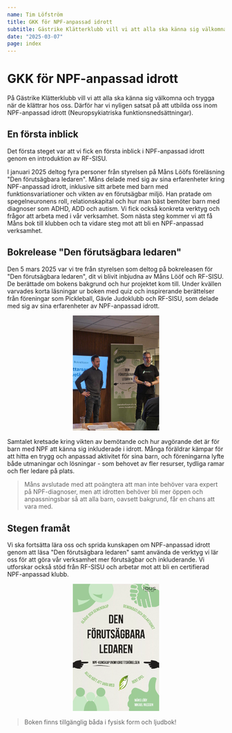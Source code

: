 ```yaml
---
name: Tim Löfström
title: GKK för NPF-anpassad idrott
subtitle: Gästrike Klätterklubb vill vi att alla ska känna sig välkomna och trygga när de klättrar hos oss. Läs mer om våra steg framåt inom NPF.
date: "2025-03-07"
page: index
---
```


# GKK för NPF-anpassad idrott

På Gästrike Klätterklubb vill vi att alla ska känna sig välkomna och trygga när de klättrar hos oss. Därför har vi nyligen satsat på att utbilda oss inom NPF-anpassad idrott (Neuropsykiatriska funktionsnedsättningar).

## En första inblick

Det första steget var att vi fick en första inblick i NPF-anpassad idrott genom en introduktion av RF-SISU.

I januari 2025 deltog fyra personer från styrelsen på Måns Lööfs föreläsning "Den förutsägbara ledaren". Måns delade med sig av sina erfarenheter kring NPF-anpassad idrott, inklusive sitt arbete med barn med funktionsvariationer och vikten av en förutsägbar miljö. Han pratade om spegelneuronens roll, relationskapital och hur man bäst bemöter barn med diagnoser som ADHD, ADD och autism. Vi fick också konkreta verktyg och frågor att arbeta med i vår verksamhet. Som nästa steg kommer vi att få Måns bok till klubben och ta vidare steg mot att bli en NPF-anpassad verksamhet.

## Bokrelease "Den förutsägbara ledaren"

Den 5 mars 2025 var vi tre från styrelsen som deltog på bokreleasen för "Den förutsägbara ledaren", dit vi blivit inbjudna av Måns Lööf och RF-SISU. De berättade om bokens bakgrund och hur projektet kom till. Under kvällen varvades korta läsningar ur boken med quiz och inspirerande berättelser från föreningar som Pickleball, Gävle Judoklubb och RF-SISU, som delade med sig av sina erfarenheter av NPF-anpassad idrott.

<p align="center">
<img src="./assets/files/bilder/mansloofforelasning.jpg" width="200">
</p>

Samtalet kretsade kring vikten av bemötande och hur avgörande det är för barn med NPF att känna sig inkluderade i idrott. Många föräldrar kämpar för att hitta en trygg och anpassad aktivitet för sina barn, och föreningarna lyfte både utmaningar och lösningar - som behovet av fler resurser, tydliga ramar och fler ledare på plats.

> Måns avslutade med att poängtera att man inte behöver vara expert på NPF-diagnoser, men att idrotten behöver bli mer öppen och anpassningsbar så att alla barn, oavsett bakgrund, får en chans att vara med.

## Stegen framåt

Vi ska fortsätta lära oss och sprida kunskapen om NPF-anpassad idrott genom att läsa "Den förutsägbara ledaren" samt använda de verktyg vi lär oss för att göra vår verksamhet mer förutsägbar och inkluderande. Vi utforskar också stöd från RF-SISU och arbetar mot att bli en certifierad NPF-anpassad klubb.

<p align="center">
<img src="./assets/files/bilder/denfortsagbaraledaren.webp" width="200">
</p>

> Boken finns tillgänglig båda i fysisk form och ljudbok!
